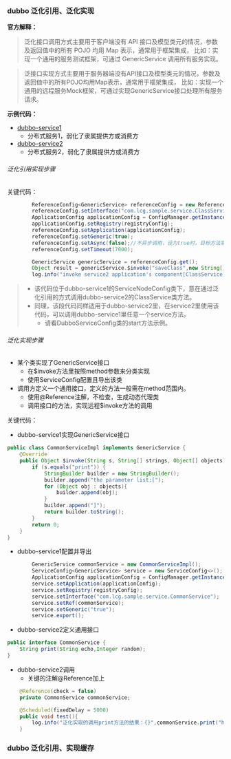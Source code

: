 ### dubbo 泛化引用、泛化实现

**官方解释：**

>泛化接口调用方式主要用于客户端没有 API 接口及模型类元的情况，参数及返回值中的所有 POJO 均用 Map 表示，通常用于框架集成，
比如：实现一个通用的服务测试框架，可通过 GenericService 调用所有服务实现。

>泛接口实现方式主要用于服务器端没有API接口及模型类元的情况，参数及返回值中的所有POJO均用Map表示，通常用于框架集成，
比如：实现一个通用的远程服务Mock框架，可通过实现GenericService接口处理所有服务请求。

**示例代码：**

- [dubbo-service1](../../../code/dubbo-generic-sample/dubbo-service1)
    - 分布式服务1，弱化了隶属提供方或消费方
- [dubbo-service2](../../../code/dubbo-generic-sample/dubbo-service2)
    - 分布式服务2，弱化了隶属提供方或消费方
    
###### 泛化引用实现步骤

关键代码：

```java
        ReferenceConfig<GenericService> referenceConfig = new ReferenceConfig<>();
        referenceConfig.setInterface("com.lcg.sample.service.ClassService");
        ApplicationConfig applicationConfig = ConfigManager.getInstance().getApplication().get();
        applicationConfig.setRegistry(registryConfig);
        referenceConfig.setApplication(applicationConfig);
        referenceConfig.setGeneric(true);
        referenceConfig.setAsync(false);//不异步调用，设为true时，目标方法需要实现异步返回
        referenceConfig.setTimeout(7000);

        GenericService genericService = referenceConfig.get();
        Object result = genericService.$invoke("saveClass",new String[]{"java.lang.Integer"},new Object[]{2});
        log.info("invoke service2 application's component[ClassService] method saveClass result:{}",result);
```
>- 该代码位于dubbo-service1的ServiceNodeConfig类下，意在通过泛化引用的方式调用dubbo-service2的ClassService类方法。
>- 同理，该段代码同样适用于dubbo-service2里，在service2里使用该代码，可以调用dubbo-service1里任意一个service方法。
>   - 请看DubboServiceConfig类的start方法示例。

###### 泛化实现步骤

- 某个类实现了GenericService接口
    - 在$invoke方法里按照method参数来分类实现
    - 使用ServiceConfig配置且导出该类
- 调用方定义一个通用接口，定义的方法一般需在method范围内。
    - 使用@Reference注解，不检查，生成动态代理类
    - 调用接口的方法，实现远程$invoke方法的调用
    
关键代码：

- dubbo-service1实现GenericService接口
```java
public class CommonServiceImpl implements GenericService {
    @Override
    public Object $invoke(String s, String[] strings, Object[] objects) throws GenericException {
        if (s.equals("print")) {
            StringBuilder builder = new StringBuilder();
            builder.append("the parameter list:[");
            for (Object obj : objects){
                builder.append(obj);
            }
            builder.append("]");
            return builder.toString();
        }
        return 0;
    }
}
```

- dubbo-service1配置并导出
```java
        GenericService commonService = new CommonServiceImpl();
        ServiceConfig<GenericService> service = new ServiceConfig<>();
        ApplicationConfig applicationConfig = ConfigManager.getInstance().getApplication().get();
        service.setApplication(applicationConfig);
        service.setRegistry(registryConfig);
        service.setInterface("com.lcg.sample.service.CommonService");
        service.setRef(commonService);
        service.setGeneric("true");
        service.export();
```

- dubbo-service2定义通用接口

```java
public interface CommonService {
    String print(String echo,Integer random);
}
```

- dubbo-service2调用
    - 关键的注解@Reference加上
```java
    @Reference(check = false)
    private CommonService commonService;

    @Scheduled(fixedDelay = 5000)
    public void test(){
        log.info("泛化实现的调用print方法的结果：{}",commonService.print("hello,generic implements!",new Random().nextInt(9999)));
    }
```

### dubbo 泛化引用、实现缓存

